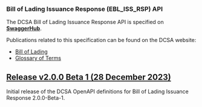 ### Bill of Lading Issuance Response (EBL_ISS_RSP) API

The DCSA Bill of Lading Issuance Response API is specified on [**SwaggerHub**](https://app.swaggerhub.com/apis/dcsaorg/DCSA_EBL_ISS_RSP).

Publications related to this specification can be found on the DCSA website:
- [Bill of Lading](https://dcsa.org/standards/ebill-of-lading/)
- [Glossary of Terms](https://knowledge.dcsa.org/s/glossary)

<a name="v200B1"></a>[Release v2.0.0 Beta 1 (28 December 2023)](https://app.swaggerhub.com/apis-docs/dcsaorg/DCSA_EBL_ISS_RSP/2.0.0-Beta-1)
---
Initial release of the DCSA OpenAPI definitions for Bill of Lading Issuance Response 2.0.0-Beta-1.
